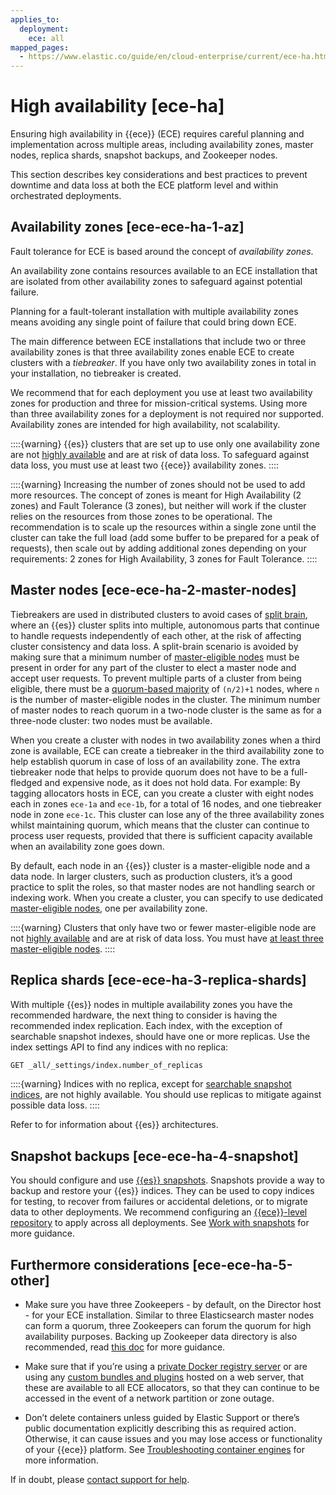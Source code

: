 ```yaml
---
applies_to:
  deployment:
    ece: all
mapped_pages:
  - https://www.elastic.co/guide/en/cloud-enterprise/current/ece-ha.html
---
```


# High availability [ece-ha]

Ensuring high availability in {{ece}} (ECE) requires careful planning and implementation across multiple areas, including availability zones, master nodes, replica shards, snapshot backups, and Zookeeper nodes.

This section describes key considerations and best practices to prevent downtime and data loss at both the ECE platform level and within orchestrated deployments.

## Availability zones [ece-ece-ha-1-az]

Fault tolerance for ECE is based around the concept of *availability zones*.

An availability zone contains resources available to an ECE installation that are isolated from other availability zones to safeguard against potential failure.

Planning for a fault-tolerant installation with multiple availability zones means avoiding any single point of failure that could bring down ECE.

The main difference between ECE installations that include two or three availability zones is that three availability zones enable ECE to create clusters with a *tiebreaker*. If you have only two availability zones in total in your installation, no tiebreaker is created.

We recommend that for each deployment you use at least two availability zones for production and three for mission-critical systems. Using more than three availability zones for a deployment is not required nor supported. Availability zones are intended for high availability, not scalability.

::::{warning}
{{es}} clusters that are set up to use only one availability zone are not [highly available](/deploy-manage/production-guidance/availability-and-resilience.md) and are at risk of data loss. To safeguard against data loss, you must use at least two {{ece}} availability zones.
::::

::::{warning}
Increasing the number of zones should not be used to add more resources. The concept of zones is meant for High Availability (2 zones) and Fault Tolerance (3 zones), but neither will work if the cluster relies on the resources from those zones to be operational. The recommendation is to scale up the resources within a single zone until the cluster can take the full load (add some buffer to be prepared for a peak of requests), then scale out by adding additional zones depending on your requirements: 2 zones for High Availability, 3 zones for Fault Tolerance.
::::


## Master nodes [ece-ece-ha-2-master-nodes]

Tiebreakers are used in distributed clusters to avoid cases of [split brain](https://en.wikipedia.org/wiki/Split-brain_(computing)), where an {{es}} cluster splits into multiple, autonomous parts that continue to handle requests independently of each other, at the risk of affecting cluster consistency and data loss. A split-brain scenario is avoided by making sure that a minimum number of [master-eligible nodes](elasticsearch://reference/elasticsearch/configuration-reference/node-settings.md#master-node) must be present in order for any part of the cluster to elect a master node and accept user requests. To prevent multiple parts of a cluster from being eligible, there must be a [quorum-based majority](/deploy-manage/distributed-architecture/discovery-cluster-formation/modules-discovery-quorums.md) of `(n/2)+1` nodes, where `n` is the number of master-eligible nodes in the cluster. The minimum number of master nodes to reach quorum in a two-node cluster is the same as for a three-node cluster: two nodes must be available.

When you create a cluster with nodes in two availability zones when a third zone is available, ECE can create a tiebreaker in the third availability zone to help establish quorum in case of loss of an availability zone. The extra tiebreaker node that helps to provide quorum does not have to be a full-fledged and expensive node, as it does not hold data. For example: By tagging allocators hosts in ECE, can you create a cluster with eight nodes each in zones `ece-1a` and `ece-1b`, for a total of 16 nodes, and one tiebreaker node in zone `ece-1c`. This cluster can lose any of the three availability zones whilst maintaining quorum, which means that the cluster can continue to process user requests, provided that there is sufficient capacity available when an availability zone goes down.

By default, each node in an {{es}} cluster is a master-eligible node and a data node. In larger clusters, such as production clusters, it’s a good practice to split the roles, so that master nodes are not handling search or indexing work. When you create a cluster, you can specify to use dedicated [master-eligible nodes](elasticsearch://reference/elasticsearch/configuration-reference/node-settings.md#master-node), one per availability zone.

::::{warning}
Clusters that only have two or fewer master-eligible node are not [highly available](/deploy-manage/production-guidance/availability-and-resilience.md) and are at risk of data loss. You must have [at least three master-eligible nodes](/deploy-manage/distributed-architecture/discovery-cluster-formation/modules-discovery-quorums.md).
::::

## Replica shards [ece-ece-ha-3-replica-shards]

With multiple {{es}} nodes in multiple availability zones you have the recommended hardware, the next thing to consider is having the recommended index replication. Each index, with the exception of searchable snapshot indexes, should have one or more replicas. Use the index settings API to find any indices with no replica:

```sh
GET _all/_settings/index.number_of_replicas
```

::::{warning}
Indices with no replica, except for [searchable snapshot indices](/deploy-manage/tools/snapshot-and-restore/searchable-snapshots.md), are not highly available. You should use replicas to mitigate against possible data loss.
::::

Refer to [](../../reference-architectures.md) for information about {{es}} architectures.

## Snapshot backups [ece-ece-ha-4-snapshot]

You should configure and use [{{es}} snapshots](/deploy-manage/tools/snapshot-and-restore.md). Snapshots provide a way to backup and restore your {{es}} indices. They can be used to copy indices for testing, to recover from failures or accidental deletions, or to migrate data to other deployments. We recommend configuring an [{{ece}}-level repository](../../tools/snapshot-and-restore/cloud-enterprise.md) to apply across all deployments. See [Work with snapshots](../../tools/snapshot-and-restore.md) for more guidance.

## Furthermore considerations [ece-ece-ha-5-other]

* Make sure you have three Zookeepers - by default, on the Director host - for your ECE installation. Similar to three Elasticsearch master nodes can form a quorum, three Zookeepers can forum the quorum for high availability purposes. Backing up Zookeeper data directory is also recommended, read [this doc](../../../troubleshoot/deployments/cloud-enterprise/rebuilding-broken-zookeeper-quorum.md) for more guidance.

* Make sure that if you’re using a [private Docker registry server](ece-install-offline-with-registry.md) or are using any [custom bundles and plugins](../../../solutions/search/full-text/search-with-synonyms.md) hosted on a web server, that these are available to all ECE allocators, so that they can continue to be accessed in the event of a network partition or zone outage.

* Don’t delete containers unless guided by Elastic Support or there’s public documentation explicitly describing this as required action. Otherwise, it can cause issues and you may lose access or functionality of your {{ece}} platform. See [Troubleshooting container engines](../../../troubleshoot/deployments/cloud-enterprise/troubleshooting-container-engines.md) for more information.

If in doubt, please [contact support for help](../../../troubleshoot/deployments/cloud-enterprise/ask-for-help.md).
